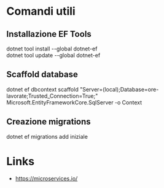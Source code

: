 # Comandi utili

## Installazione EF Tools

dotnet tool install --global dotnet-ef   
dotnet tool update --global dotnet-ef

## Scaffold database

dotnet ef dbcontext scaffold "Server=(local);Database=ore-lavorate;Trusted_Connection=True;" Microsoft.EntityFrameworkCore.SqlServer -o Context

## Creazione migrations

dotnet ef migrations add iniziale

# Links

- https://microservices.io/

